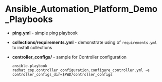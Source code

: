 # Ansible_Automation_Platform_Demo_Playbooks

* **ping.yml** - simple ping playbook

* **collections/requirements.yml** - demonstrate using of `requirements.yml` to install collections

* **controller_configs/** - sample for Controller configuration
  ````shell
  ansible-playbook redhat_cop.controller_configuration.configure_controller.yml -e controller_configs_dir=$PWD/controller_configs
  ````
